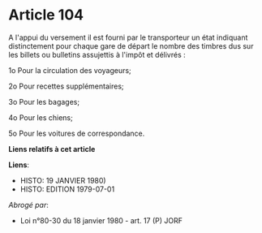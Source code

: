 # Article 104

A l'appui du versement il est fourni par le transporteur un état indiquant distinctement pour chaque gare de départ le nombre
des timbres dus sur les billets ou bulletins assujettis à l'impôt et délivrés :

1o Pour la circulation des voyageurs;

2o Pour recettes supplémentaires;

3o Pour les bagages;

4o Pour les chiens;

5o Pour les voitures de correspondance.

**Liens relatifs à cet article**

**Liens**:

  - HISTO: 19 JANVIER 1980)
  - HISTO: EDITION 1979-07-01

_Abrogé par_:

  - Loi n°80-30 du 18 janvier 1980 - art. 17 (P) JORF
